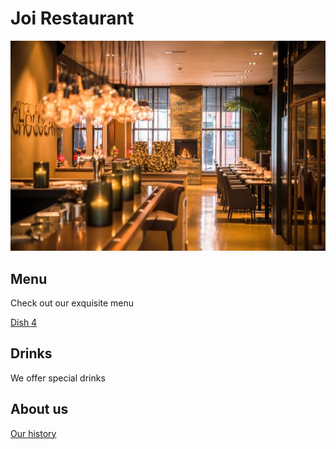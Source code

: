 # Joi Restaurant

![alt text](images/joi-rest.jfif)

## Menu

Check out our exquisite menu

[Dish 4](dish4.md)

## Drinks

We offer special drinks

## About us

[Our history](dishes\history.md)


